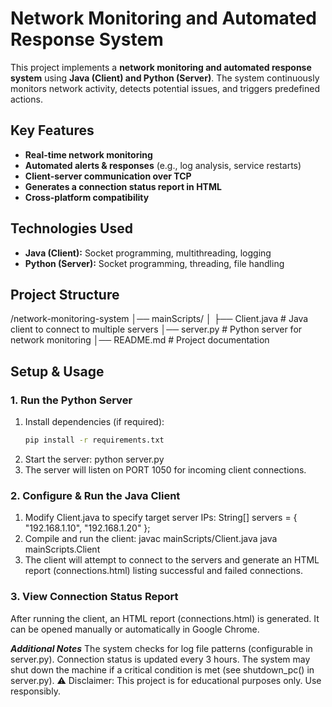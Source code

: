 # Network Monitoring and Automated Response System  

This project implements a **network monitoring and automated response system** using **Java (Client) and Python (Server)**. The system continuously monitors network activity, detects potential issues, and triggers predefined actions.  

## **Key Features**  

- **Real-time network monitoring**  
- **Automated alerts & responses** (e.g., log analysis, service restarts)  
- **Client-server communication over TCP**  
- **Generates a connection status report in HTML**  
- **Cross-platform compatibility**  

## **Technologies Used**  

- **Java (Client):** Socket programming, multithreading, logging  
- **Python (Server):** Socket programming, threading, file handling  

## **Project Structure**  
/network-monitoring-system │── mainScripts/ │ ├── Client.java # Java client to connect to multiple servers │── server.py # Python server for network monitoring │── README.md # Project documentation


## **Setup & Usage**  

### **1. Run the Python Server**  

1. Install dependencies (if required):  
   ```bash
   pip install -r requirements.txt
2. Start the server:
   python server.py
3. The server will listen on PORT 1050 for incoming client connections.

### **2. Configure & Run the Java Client**
1. Modify Client.java to specify target server IPs:
  String[] servers = { "192.168.1.10", "192.168.1.20" };
2. Compile and run the client:
  javac mainScripts/Client.java
  java mainScripts.Client
3. The client will attempt to connect to the servers and generate an HTML report (connections.html) listing successful and failed connections.

### **3. View Connection Status Report**
   After running the client, an HTML report (connections.html) is generated. It can be opened manually or automatically in Google Chrome.

   ***Additional Notes***
The system checks for log file patterns (configurable in server.py).
Connection status is updated every 3 hours.
The system may shut down the machine if a critical condition is met (see shutdown_pc() in server.py).
⚠️ Disclaimer: This project is for educational purposes only. Use responsibly.
